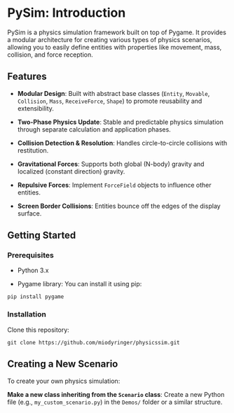 # PySim: Introduction

PySim is a physics simulation framework built on top of Pygame. It provides a modular architecture for creating various types of physics scenarios, allowing you to easily define entities with properties like movement, mass, collision, and force reception.

## Features

* **Modular Design**: Built with abstract base classes (`Entity`, `Movable`, `Collision`, `Mass`, `ReceiveForce`, `Shape`) to promote reusability and extensibility.

* **Two-Phase Physics Update**: Stable and predictable physics simulation through separate calculation and application phases.

* **Collision Detection & Resolution**: Handles circle-to-circle collisions with restitution.

* **Gravitational Forces**: Supports both global (N-body) gravity and localized (constant direction) gravity.

* **Repulsive Forces**: Implement `ForceField` objects to influence other entities.

* **Screen Border Collisions**: Entities bounce off the edges of the display surface.

## Getting Started

### Prerequisites

* Python 3.x

* Pygame library: You can install it using pip:

```
pip install pygame
```

### Installation

Clone this repository:

```
git clone https://github.com/miodyringer/physicssim.git
```

## Creating a New Scenario

To create your own physics simulation:

**Make a new class inheriting from the `Scenario` class**:
   Create a new Python file (e.g., `my_custom_scenario.py`) in the `Demos/` folder or a similar structure.
